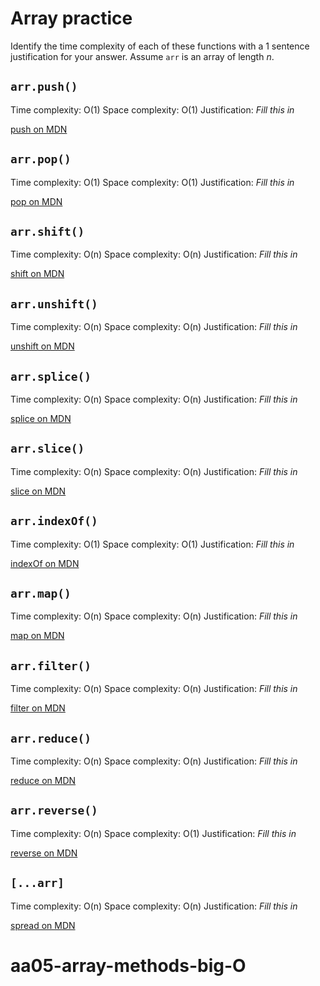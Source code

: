 # Array practice

Identify the time complexity of each of these functions with a 1 sentence
justification for your answer. Assume `arr` is an array of length _n_.

## `arr.push()`

Time complexity: O(1)
Space complexity: O(1)
Justification: _Fill this in_

[push on MDN][push]


## `arr.pop()`

Time complexity: O(1)
Space complexity: O(1)
Justification: _Fill this in_

[pop on MDN][pop]

## `arr.shift()`

Time complexity: O(n)
Space complexity: O(n)
Justification: _Fill this in_

[shift on MDN][shift]

## `arr.unshift()`

Time complexity: O(n)
Space complexity: O(n)
Justification: _Fill this in_

[unshift on MDN][unshift]

## `arr.splice()`

Time complexity: O(n)
Space complexity: O(n)
Justification: _Fill this in_

[splice on MDN][splice]

## `arr.slice()`

Time complexity: O(n)
Space complexity: O(n)
Justification: _Fill this in_

[slice on MDN][slice]

## `arr.indexOf()`

Time complexity: O(1)
Space complexity: O(1)
Justification: _Fill this in_

[indexOf on MDN][indexOf]

## `arr.map()`

Time complexity: O(n)
Space complexity: O(n)
Justification: _Fill this in_

[map on MDN][map]

## `arr.filter()`

Time complexity: O(n)
Space complexity: O(n)
Justification: _Fill this in_

[filter on MDN][filter]

## `arr.reduce()`

Time complexity: O(n)
Space complexity: O(n)
Justification: _Fill this in_

[reduce on MDN][reduce]

## `arr.reverse()`

Time complexity: O(n)
Space complexity: O(1)
Justification: _Fill this in_

[reverse on MDN][reverse]

## `[...arr]`

Time complexity: O(n)
Space complexity: O(n)
Justification: _Fill this in_

[spread on MDN][spread]

[push]:https://developer.mozilla.org/en-US/docs/Web/JavaScript/Reference/Global_Objects/Array/push
[pop]:https://developer.mozilla.org/en-US/docs/Web/JavaScript/Reference/Global_Objects/Array/pop
[shift]:https://developer.mozilla.org/en-US/docs/Web/JavaScript/Reference/Global_Objects/Array/shift
[unshift]:https://developer.mozilla.org/en-US/docs/Web/JavaScript/Reference/Global_Objects/Array/unshift
[splice]:https://developer.mozilla.org/en-US/docs/Web/JavaScript/Reference/Global_Objects/Array/splice
[slice]:https://developer.mozilla.org/en-US/docs/Web/JavaScript/Reference/Global_Objects/Array/slice
[indexOf]:https://developer.mozilla.org/en-US/docs/Web/JavaScript/Reference/Global_Objects/Array/indexOf
[map]:https://developer.mozilla.org/en-US/docs/Web/JavaScript/Reference/Global_Objects/Array/map
[filter]:https://developer.mozilla.org/en-US/docs/Web/JavaScript/Reference/Global_Objects/Array/filter
[reduce]:https://developer.mozilla.org/en-US/docs/Web/JavaScript/Reference/Global_Objects/Array/reduce
[reverse]:https://developer.mozilla.org/en-US/docs/Web/JavaScript/Reference/Global_Objects/Array/reverse
[spread]:https://developer.mozilla.org/en-US/docs/Web/JavaScript/Reference/Operators/Spread_syntax
# aa05-array-methods-big-O
